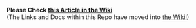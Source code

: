 **Please Check [this Article in the Wiki](../../../wiki/Send-via-File-using-the-CLI-Wallet)**<br>(The Links and Docs within this Repo have moved into [the Wiki!](../../../wiki))


